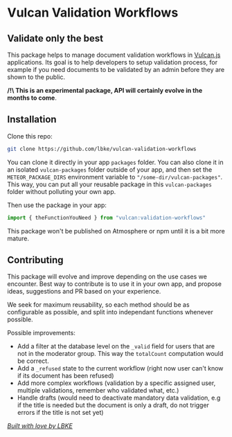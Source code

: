 # Vulcan Validation Workflows

## Validate only the best

This package helps to manage document validation workflows in [Vulcan.js](http://vulcanjs.org/) applications. Its goal is to help developers to setup validation process, for example if you need documents to be validated by an admin before they are shown to the public.

**/!\ This is an experimental package, API will certainly evolve in the months to come**.

## Installation

Clone this repo:

```sh
git clone https://github.com/lbke/vulcan-validation-workflows
```

You can clone it directly in your app `packages` folder. You can also clone it in an isolated `vulcan-packages` folder outside of your app, and then set the `METEOR_PACKAGE_DIRS` environment variable to `"/some-dir/vulcan-packages"`. This way, you can put all your reusable package in this `vulcan-packages` folder without polluting your own app.

Then use the package in your app:

```js
import { theFunctionYouNeed } from "vulcan:validation-workflows"
```

This package won't be published on Atmosphere or npm until it is a bit more mature.

## Contributing

This package will evolve and improve depending on the use cases we encounter. Best way to contribute is to use it in your own app, and propose ideas, suggestions and PR based on your experience.

We seek for maximum reusability, so each method should be as configurable as possible, and split into independant functions whenever possible.

Possible improvements:

- Add a filter at the database level on the `_valid` field for users that are not in the moderator group. This way the `totalCount` computation would be correct.
- Add a `_refused` state to the current workflow (right now user can't know if its document has been refused)
- Add more complex workflows (validation by a specific assigned user, multiple validations, remember who validated what, etc.)
- Handle drafts (would need to deactivate mandatory data validation, e.g if the title is needed but the document is only a draft, do not trigger errors if the title is not set yet)

*[Built with love by LBKE](https://github.com/lbke)*

